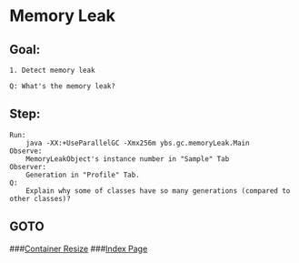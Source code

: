 Memory Leak
==
Goal:
--
	1. Detect memory leak

	Q: What's the memory leak?

Step:
--
	Run: 
		java -XX:+UseParallelGC -Xmx256m ybs.gc.memoryLeak.Main
	Observe:
		MemoryLeakObject's instance number in "Sample" Tab
	Observer:
		Generation in "Profile" Tab.
	Q: 
		Explain why some of classes have so many generations (compared to other classes)?

		
GOTO
--
###[Container Resize](../resize/README.md)
###[Index Page](../../../../../../README.md)